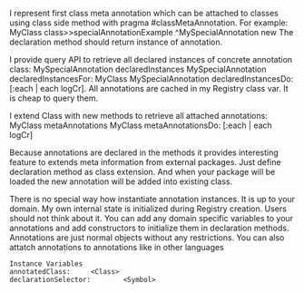 I represent first class meta annotation which can be attached to classes using class side method with pragma #classMetaAnnotation. 
For example:
	MyClass class>>specialAnnotationExample
		<classMetaAnnotation>
		^MySpecialAnnotation new
The declaration method should return instance of annotation.

I provide query API to retrieve all declared instances of concrete annotation class:
	MySpecialAnnotation declaredInstances
	MySpecialAnnotation declaredInstancesFor: MyClass
	MySpecialAnnotation declaredInstancesDo: [:each | each logCr].
All annotations are cached in my Registry class var. It is cheap to query them.

I extend Class with new methods to retrieve all attached annotations:
	MyClass metaAnnotations
	MyClass metaAnnotationsDo: [:each | each logCr]

Because annotations are declared in the methods it provides interesting feature to extends meta information from external packages.
Just define declaration method as class extension. And when your package will be loaded the new annotation will be added into existing class.
 
There is no special way how instantiate annotation instances. It is up to your domain.
My own internal state is initialized during Registry creation.  Users should not think about it. 
You can add any domain specific variables to your annotations and add constructors to initialize them in declaration methods. 
Annotations are just normal objects without any restrictions. You can also attatch annotations to annotations like in other languages

    Instance Variables
	annotatedClass:		<Class>
	declarationSelector:		<Symbol>